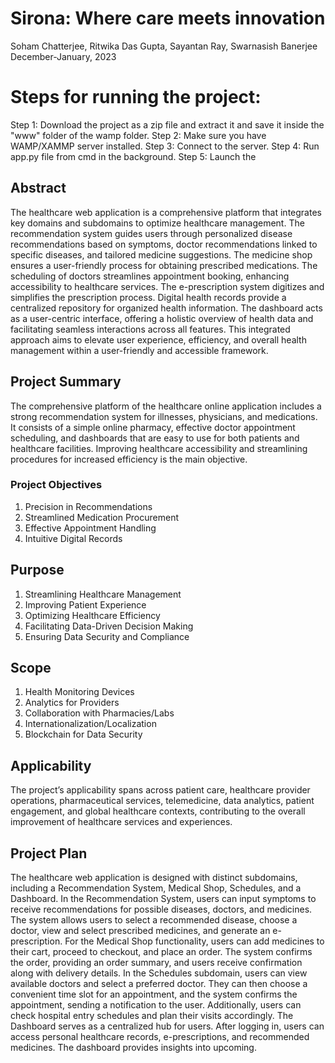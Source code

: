 # Sirona: Where care meets innovation

Soham Chatterjee, Ritwika Das Gupta, Sayantan Ray, Swarnasish Banerjee 
December-January, 2023

# Steps for running the project:
Step 1: Download the project as a zip file and extract it and save it inside the "www" folder of the wamp folder.
Step 2: Make sure you have WAMP/XAMMP server installed.
Step 3: Connect to the server.
Step 4: Run app.py file from cmd in the background.
Step 5: Launch the   

## Abstract
The healthcare web application is a comprehensive platform that integrates key domains and subdomains to optimize healthcare management. The recommendation system guides users through personalized disease recommendations based on symptoms, doctor recommendations linked to specific diseases, and tailored medicine suggestions. The medicine shop ensures a user-friendly process for obtaining prescribed medications. The scheduling of doctors streamlines appointment booking, enhancing accessibility to healthcare services. The e-prescription system digitizes and simplifies the prescription process. Digital health records provide a centralized repository for organized health information. The dashboard acts as a user-centric interface, offering a holistic overview of health data and facilitating seamless interactions across all features. This integrated approach aims to elevate user experience, efficiency, and overall health management within a user-friendly and accessible framework.

## Project Summary
The comprehensive platform of the healthcare online application includes a strong recommendation system for illnesses, physicians, and medications. It consists of a simple online pharmacy, effective doctor appointment scheduling, and dashboards that are easy to use for both patients and healthcare facilities. Improving healthcare accessibility and streamlining procedures for increased efficiency is the main objective.

### Project Objectives
1. Precision in Recommendations
2. Streamlined Medication Procurement
3. Effective Appointment Handling
4. Intuitive Digital Records

## Purpose
1. Streamlining Healthcare Management
2. Improving Patient Experience
3. Optimizing Healthcare Efficiency
4. Facilitating Data-Driven Decision Making
5. Ensuring Data Security and Compliance

## Scope
1. Health Monitoring Devices
2. Analytics for Providers
3. Collaboration with Pharmacies/Labs
4. Internationalization/Localization
5. Blockchain for Data Security

## Applicability
The project’s applicability spans across patient care, healthcare provider operations, pharmaceutical services, telemedicine, data analytics, patient engagement, and global healthcare contexts, contributing to the overall improvement of healthcare services and experiences.

## Project Plan
The healthcare web application is designed with distinct subdomains, including a Recommendation System, Medical Shop, Schedules, and a Dashboard. In the Recommendation System, users can input symptoms to receive recommendations for possible diseases, doctors, and medicines. The system allows users to select a recommended disease, choose a doctor, view and select prescribed medicines, and generate an e-prescription. For the Medical Shop functionality, users can add medicines to their cart, proceed to checkout, and place an order. The system confirms the order, providing an order summary, and users receive confirmation along with delivery details. In the Schedules subdomain, users can view available doctors and select a preferred doctor. They can then choose a convenient time slot for an appointment, and the system confirms the appointment, sending a notification to the user. Additionally, users can check hospital entry schedules and plan their visits accordingly. The Dashboard serves as a centralized hub for users. After logging in, users can access personal healthcare records, e-prescriptions, and recommended medicines. The dashboard provides insights into upcoming.











